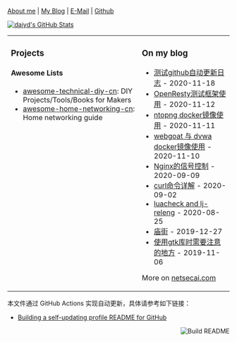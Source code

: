 [About me](http://netsecai.com/about/) | [My Blog](https://www.netsecai.com/) | [E-Mail](mailto:mtnk2010@gmail.com) | [Github](https://github.com/daiyadong)

[![daiyd's GitHub Stats](https://github-readme-stats.vercel.app/api?username=daiyadong&show_icons=true&&them=radical)](https://github.com/daiyadong)


<!--
from https://github.com/anuraghazra/github-readme-stats
**Mr-xn/Mr-xn** is a ✨ _special_ ✨ repository because its `README.md` (this file) appears on your GitHub profile.

Here are some ideas to get you started:

- 🔭 I’m currently working on ...
- 🌱 I’m currently learning ...
- 👯 I’m looking to collaborate on ...
- 🤔 I’m looking for help with ...
- 💬 Ask me about ...
- 📫 How to reach me: ...
- 😄 Pronouns: ...
- ⚡ Fun fact: ...
-->

<table><tr><td valign="top">

### Projects

<!--
#### iOS Apps

- [HackerRemote](https://itunes.apple.com/cn/app/id1120243546): BLE remote
- [AirTerminal](https://itunes.apple.com/cn/app/id1296588408): BLE terminal & XMODEM file transfer utility

#### More

- [我的作品 | Projects – Blanboom](https://blanboom.org/projects/)
- [My GitHub Repositories](https://github.com/blanboom?tab=repositories)
-->

#### Awesome Lists

- [awesome-technical-diy-cn](https://github.com/blanboom/awesome-technical-diy-cn): DIY Projects/Tools/Books for Makers
- [awesome-home-networking-cn](https://github.com/blanboom/awesome-home-networking-cn): Home networking guide


</td><td valign="top">


### On my blog
<!-- blog starts -->
* [测试github自动更新日志](https://netsecai.com/2020/11/18/%E6%B5%8B%E8%AF%95github%E8%87%AA%E5%8A%A8%E6%9B%B4%E6%96%B0%E6%97%A5%E5%BF%97/) - 2020-11-18
* [OpenResty测试框架使用](https://netsecai.com/2020/11/12/OpenResty%E6%B5%8B%E8%AF%95%E6%A1%86%E6%9E%B6%E4%BD%BF%E7%94%A8/) - 2020-11-12
* [ntopng docker镜像使用](https://netsecai.com/2020/11/11/ntopng-docker%E9%95%9C%E5%83%8F%E4%BD%BF%E7%94%A8/) - 2020-11-11
* [webgoat 与 dvwa docker镜像使用](https://netsecai.com/2020/11/10/webgoat-docker%E9%95%9C%E5%83%8F%E4%BD%BF%E7%94%A8/) - 2020-11-10
* [Nginx的信号控制](https://netsecai.com/2020/09/09/Nginx%E7%9A%84%E4%BF%A1%E5%8F%B7%E6%8E%A7%E5%88%B6/) - 2020-09-09
* [curl命令详解](https://netsecai.com/2020/09/02/curl%E5%91%BD%E4%BB%A4%E8%AF%A6%E8%A7%A3/) - 2020-09-02
* [luacheck and lj-releng](https://netsecai.com/2020/08/25/luacheck%E5%92%8Clj-releng/) - 2020-08-25
* [庙街](https://netsecai.com/2019/12/27/%E5%BA%99%E8%A1%97%E6%97%A7%E7%85%A7/) - 2019-12-27
* [使用gtk库时需要注意的地方](https://netsecai.com/2019/11/06/%E4%BD%BF%E7%94%A8gtk%E5%BA%93%E6%97%B6%E9%9C%80%E8%A6%81%E6%B3%A8%E6%84%8F%E7%9A%84%E5%9C%B0%E6%96%B9/) - 2019-11-06
<!-- blog ends -->
More on [netsecai.com](https://netsecai.com/)

</td></tr></table>

本文件通过 GitHub Actions 实现自动更新，具体请参考如下链接：

* [Building a self-updating profile README for GitHub](https://simonwillison.net/2020/Jul/10/self-updating-profile-readme/)

<a href="https://github.com/blanboom/blanboom/actions"><img src="https://github.com/blanboom/blanboom/workflows/Build%20README/badge.svg" align="right" alt="Build README"></a>
